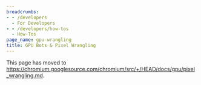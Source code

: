 ```yaml
---
breadcrumbs:
- - /developers
  - For Developers
- - /developers/how-tos
  - How-Tos
page_name: gpu-wrangling
title: GPU Bots & Pixel Wrangling
---
```


This page has moved to
<https://chromium.googlesource.com/chromium/src/+/HEAD/docs/gpu/pixel_wrangling.md>.
